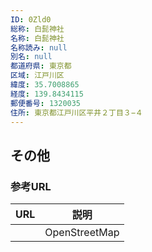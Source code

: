 ```yaml
---
ID: 0Zld0
総称: 白髭神社
名称: 白髭神社
名称読み: null
別名: null
都道府県: 東京都
区域: 江戸川区
緯度: 35.7008865
経度: 139.8434115
郵便番号: 1320035
住所: 東京都江戸川区平井２丁目３−４
---
```


## その他

### 参考URL

| URL | 説明          |
| --- | ------------- |
|     | OpenStreetMap |
